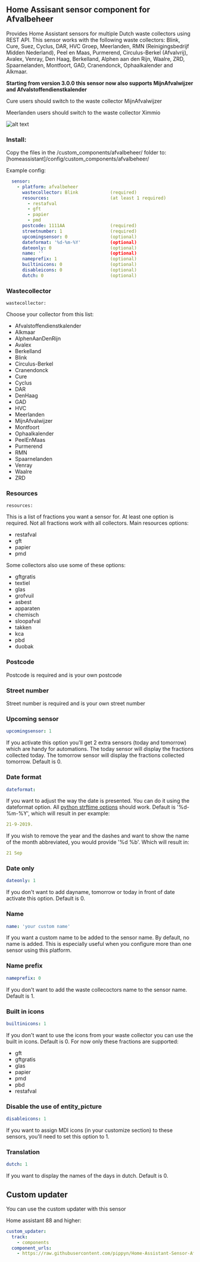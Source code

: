 ## Home Assisant sensor component for Afvalbeheer

Provides Home Assistant sensors for multiple Dutch waste collectors using REST API.
This sensor works with the following waste collectors: Blink, Cure, Suez, Cyclus, DAR, HVC Groep, Meerlanden, RMN (Reinigingsbedrijf Midden Nederland), Peel en Maas, Purmerend, Circulus-Berkel (Afvalvrij), Avalex, Venray, Den Haag, Berkelland, Alphen aan den Rijn, Waalre, ZRD, Spaarnelanden, Montfoort, GAD, Cranendonck, Ophaalkalender and Alkmaar.

**Starting from version 3.0.0 this sensor now also supports MijnAfvalwijzer and Afvalstoffendienstkalender**

Cure users should switch to the waste collector MijnAfvalwijzer

Meerlanden users should switch to the waste collector Ximmio


![alt text](https://raw.githubusercontent.com/pippyn/Home-Assistant-Sensor-Afvalbeheer/master/example.png)

### Install:
Copy the files in the /custom_components/afvalbeheer/ folder to: [homeassistant]/config/custom_components/afvalbeheer/

Example config:

```yaml
  sensor:
    - platform: afvalbeheer
      wastecollector: Blink            (required)
      resources:                       (at least 1 required)
        - restafval
        - gft
        - papier
        - pmd
      postcode: 1111AA                 (required)
      streetnumber: 1                  (required)
      upcomingsensor: 0                (optional)
      dateformat: '%d-%m-%Y'           (optional)
      dateonly: 0                      (optional)
      name: ''                         (optional)
      nameprefix: 1                    (optional)
      builtinicons: 0                  (optional)
      disableicons: 0                  (optional)
      dutch: 0                         (optional)
```
### Wastecollector
```
wastecollector:
```
Choose your collector from this list:
  - Afvalstoffendienstkalender
  - Alkmaar
  - AlphenAanDenRijn
  - Avalex
  - Berkelland
  - Blink
  - Circulus-Berkel
  - Cranendonck
  - Cure
  - Cyclus
  - DAR
  - DenHaag
  - GAD
  - HVC
  - Meerlanden
  - MijnAfvalwijzer
  - Montfoort
  - Ophaalkalender
  - PeelEnMaas
  - Purmerend
  - RMN
  - Spaarnelanden
  - Venray
  - Waalre
  - ZRD

### Resources
```
resources:
```
This is a list of fractions you want a sensor for. At least one option is required. Not all fractions work with all collectors.
Main resources options:
  - restafval
  - gft
  - papier
  - pmd

Some collectors also use some of these options:
  - gftgratis
  - textiel
  - glas
  - grofvuil
  - asbest
  - apparaten
  - chemisch
  - sloopafval
  - takken
  - kca
  - pbd
  - duobak

### Postcode
Postcode is required and is your own postcode

### Street number
Street number is required and is your own street number

### Upcoming sensor
```yaml
upcomingsensor: 1
```
If you activate this option you'll get 2 extra sensors (today and tomorrow) which are handy for automations.
The today sensor will display the fractions collected today.
The tomorrow sensor will display the fractions collected tomorrow.
Default is 0.

### Date format
```yaml
dateformat:
```
If you want to adjust the way the date is presented. You can do it using the dateformat option. All [python strftime options](http://strftime.org/) should work.
Default is '%d-%m-%Y', which will result in per example:
```yaml
21-9-2019.
```
If you wish to remove the year and the dashes and want to show the name of the month abbreviated, you would provide '%d %b'. Which will result in:
```yaml
21 Sep
```

### Date only
```yaml
dateonly: 1
```
If you don't want to add dayname, tomorrow or today in front of date activate this option. Default is 0.

### Name
```yaml
name: 'your custom name'
```
If you want a custom name to be added to the sensor name. By default, no name is added. This is especially useful when you configure more than one sensor using this platform.

### Name prefix
```yaml
nameprefix: 0
```
If you don't want to add the waste collecoctors name to the sensor name. Default is 1.

### Built in icons
```yaml
builtinicons: 1
```
If you don't want to use the icons from your waste collector you can use the built in icons. Default is 0.
For now only these fractions are supported:
- gft
- gftgratis
- glas
- papier
- pmd
- pbd
- restafval

### Disable the use of entity_picture
```yaml
disableicons: 1
```
If you want to assign MDI icons (in your customize section) to these sensors, you'll need to set this option to 1.

### Translation
```yaml
dutch: 1
```
If you want to display the names of the days in dutch. Default is 0.

## Custom updater
You can use the custom updater with this sensor

Home assistant 88 and higher:
```yaml
custom_updater:
  track:
    - components
  component_urls:
    - https://raw.githubusercontent.com/pippyn/Home-Assistant-Sensor-Afvalbeheer/master/custom_components.json
```
